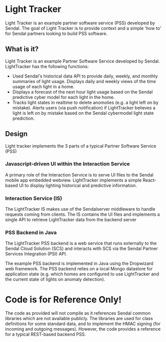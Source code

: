 



# Light Tracker

Light Tracker is an example partner software service (PSS) developed by Sendal.  The goal of Light Tracker is to provide context and a simple 'how to' for Sendal partners looking to build PSS software.

## What is it?

Light Tracker is an example Partner Software Service developed by Sendal.  LightTracker has the following functions:

* Used Sendal's historical data API to provide daily, weekly, and monthly summaries of light usage.  Displays daily and weekly views of the time usage of each light in a home.  
* Displays a forecast of the next hour light usage based on the Sendal predictive cyber model for each light in the home.
* Tracks light states in realtime to delete anomolies (e.g. a light left on by mistake).  Alerts users (via push notification) if LightTracker believes a light is left on by mistake based on the Sendal cybermodel light state prediction.

## Design

Light tracker implements the 3 parts of a typical Partner Software Service (PSS)

### Javascript-driven UI within the Interaction Service

A primary role of the Interaction Service is to serve UI files to the Sendal mobile app embedded webview.  LightTracker implements a simple React-based UI to display lighting historical and predictive information.

### Interaction Service (IS)

The LightTracker IS makes use of the Sendalserver middleware to handle requests coming from clients.  The  IS contains the UI files and implements a single API to retrieve LightTracker data from the backend server

### PSS Backend in Java

The LightTracker PSS backend is a web service that runs externally to the Sendal Cloud Solution (SCS) and interacts with SCS via the Sendal Partner Services Integration (PSI) API.  

The example PSS backend is implemented in Java using the Dropwizard web framework.  The PSS backend relies on a local Mongo datastore for application state (e.g. which homes are configured to use LightTracker and the current state of lights on anomaly detection).

# Code is for Reference Only!

The code as provided will not compile as it references Sendal common libraries which are not available publicly.  The libraries are used for class definitions for some standard data, and to implement the HMAC signing (for incoming and outgoing messages).  However, the code provides a reference for a typical REST-based backend PSS.




